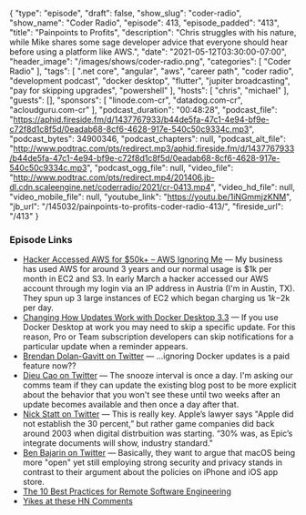 {
  "type": "episode",
  "draft": false,
  "show_slug": "coder-radio",
  "show_name": "Coder Radio",
  "episode": 413,
  "episode_padded": "413",
  "title": "Painpoints to Profits",
  "description": "Chris struggles with his nature, while Mike shares some sage developer advice that everyone should hear before using a platform like AWS.",
  "date": "2021-05-12T03:30:00-07:00",
  "header_image": "/images/shows/coder-radio.png",
  "categories": [
    "Coder Radio"
  ],
  "tags": [
    ".net core",
    "angular",
    "aws",
    "career path",
    "coder radio",
    "development podcast",
    "docker desktop",
    "flutter",
    "jupiter broadcasting",
    "pay for skipping upgrades",
    "powershell"
  ],
  "hosts": [
    "chris",
    "michael"
  ],
  "guests": [],
  "sponsors": [
    "linode.com-cr",
    "datadog.com-cr",
    "acloudguru.com-cr"
  ],
  "podcast_duration": "00:48:28",
  "podcast_file": "https://aphid.fireside.fm/d/1437767933/b44de5fa-47c1-4e94-bf9e-c72f8d1c8f5d/0eadab68-8cf6-4628-917e-540c50c9334c.mp3",
  "podcast_bytes": 34900346,
  "podcast_chapters": null,
  "podcast_alt_file": "http://www.podtrac.com/pts/redirect.mp3/aphid.fireside.fm/d/1437767933/b44de5fa-47c1-4e94-bf9e-c72f8d1c8f5d/0eadab68-8cf6-4628-917e-540c50c9334c.mp3",
  "podcast_ogg_file": null,
  "video_file": "http://www.podtrac.com/pts/redirect.mp4/201406.jb-dl.cdn.scaleengine.net/coderradio/2021/cr-0413.mp4",
  "video_hd_file": null,
  "video_mobile_file": null,
  "youtube_link": "https://youtu.be/1iNGmmjzKNM",
  "jb_url": "/145032/painpoints-to-profits-coder-radio-413/",
  "fireside_url": "/413"
}


### Episode Links

  * [Hacker Accessed AWS for $50k+ – AWS Ignoring Me](https://news.ycombinator.com/item?id=27111582 "Hacker Accessed AWS for $50k+ – AWS Ignoring Me") — My business has used AWS for around 3 years and our normal usage is $1k per month in EC2 and S3. In early March a hacker accessed our AWS account through my login via an IP address in Austria (I'm in Austin, TX). They spun up 3 large instances of EC2 which began charging us $1k-$2k per day.
  * [Changing How Updates Work with Docker Desktop 3.3](https://www.docker.com/blog/changing-how-updates-work-with-docker-desktop-3-3/ "Changing How Updates Work with Docker Desktop 3.3") — If you use Docker Desktop at work you may need to skip a specific update. For this reason, Pro or Team subscription developers can skip notifications for a particular update when a reminder appears. 
  * [Brendan Dolan-Gavitt on Twitter](https://twitter.com/moyix/status/1388586550682861568 "Brendan Dolan-Gavitt on Twitter") — ...ignoring Docker updates is a paid feature now??
  * [Dieu Cao on Twitter](https://twitter.com/dieuthicao/status/1388910224833056772 "Dieu Cao on Twitter") — The snooze interval is once a day. I'm asking our comms team if they can update the existing blog post to be more explicit about the behavior that you won't see these until two weeks after an update becomes available and then once a day after that.
  * [Nick Statt on Twitter](https://twitter.com/nickstatt/status/1389268378221694976 "Nick Statt on Twitter") — This is really key. Apple’s lawyer says "Apple did not establish the 30 percent,” but rather game companies did back around 2003 when digital distrbuition was starting. “30% was, as Epic’s integrate documents will show, industry standard."
  * [Ben Bajarin on Twitter](https://twitter.com/benbajarin/status/1389252381666279425 "Ben Bajarin on Twitter") — Basically, they want to argue that macOS being more "open" yet still employing strong security and privacy stands in contrast to their argument about the policies on iPhone and iOS app store. 
  * [The 10 Best Practices for Remote Software Engineering](https://cacm.acm.org/opinion/articles/252174-the-10-best-practices-for-remote-software-engineering/fulltext "The 10 Best Practices for Remote Software Engineering")
  * [Yikes at these HN Comments](https://news.ycombinator.com/item?id=26944628 "Yikes at these HN Comments")


